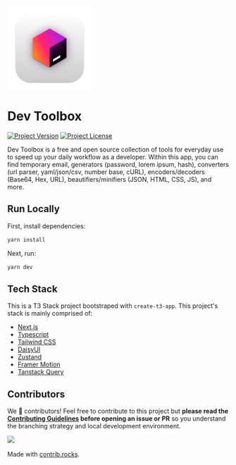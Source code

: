 ![logo](public/icons/android-icon-192x192.png)

# Dev Toolbox

[![Project Version](https://img.shields.io/github/package-json/v/Jcanotorr06/devtoolbox?style=flat-square)](https://github.com/Jcanotorr06/devtoolbox/releases)
[![Project License](https://img.shields.io/github/license/Jcanotorr06/devtoolbox?style=flat-square)](https://github.com/Jcanotorr06/devtoolbox/blob/main/LICENSE)

Dev Toolbox is a free and open source collection of tools for everyday use to speed up your daily workflow as a developer. Within this app, you can find temporary email, generators (password, lorem ipsum, hash), converters (url parser, yaml/json/csv, number base, cURL), encoders/decoders (Base64, Hex, URL), beautifiers/minifiers (JSON, HTML, CSS, JS), and more.

## Run Locally

First, install dependencies: 

```bash
yarn install
```

Next, run: 

```bash
yarn dev
```

## Tech Stack

This is a T3 Stack project bootstraped with `create-t3-app`.
This project's stack is mainly comprised of:

- [Next.js](https://nextjs.org/)
- [Typescript](https://www.typescriptlang.org/)
- [Tailwind CSS](https://tailwindcss.com/)
- [DaisyUI](https://daisyui.com/)
- [Zustand](https://zustand-demo.pmnd.rs/)
- [Framer Motion](https://www.framer.com/motion/)
- [Tanstack Query](https://tanstack.com/query/v4/)

## Contributors

We 💖 contributors! Feel free to contribute to this project but **please read the [Contributing Guidelines](CONTRIBUTING.md) before opening an issue or PR** so you understand the branching strategy and local development environment.

<a href="https://github.com/jcanotorr06/devtoolbox/graphs/contributors">
  <img src="https://contrib.rocks/image?repo=jcanotorr06/devtoolbox" />
</a>

Made with [contrib.rocks](https://contrib.rocks).

